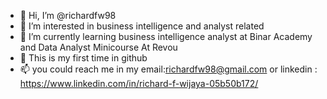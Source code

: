 - 👋 Hi, I’m @richardfw98
- 👀 I’m interested in business intelligence and analyst related
- 🌱 I’m currently learning business intelligence analyst at Binar Academy and Data Analyst Minicourse At Revou
- 💞️ This is my first time in github 
- 📫 you could reach me in my email:richardfw98@gmail.com or linkedin : https://www.linkedin.com/in/richard-f-wijaya-05b50b172/
